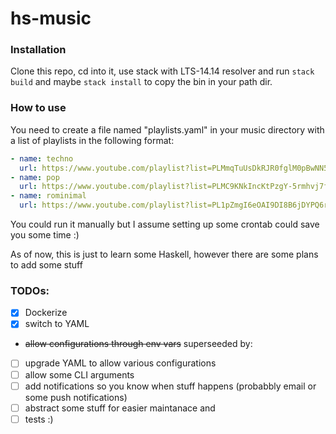 # hs-music

### Installation
Clone this repo, cd into it, use stack with LTS-14.14 resolver and run `stack build` and maybe `stack install` to copy the bin in your path dir.

### How to use
You need to create a file named "playlists.yaml" in your music directory with 
a list of playlists in the following format:
```yaml
- name: techno
  url: https://www.youtube.com/playlist?list=PLMmqTuUsDkRJR0fglM0pBwNN5EUVGs4Y-
- name: pop
  url: https://www.youtube.com/playlist?list=PLMC9KNkIncKtPzgY-5rmhvj7fax8fdxoj
- name: rominimal
  url: https://www.youtube.com/playlist?list=PL1pZmgI6eOAI9DI8B6jDYPQ6rQHPHzICIu
```

You could run it manually but I assume setting up some crontab could save you
some time :)

As of now, this is just to learn some Haskell, however there are some plans to
add some stuff

### TODOs:
- [x] Dockerize
- [x] switch to YAML
- ~~allow configurations through env vars~~ superseeded by:
- [ ] upgrade YAML to allow various configurations
- [ ] allow some CLI arguments
- [ ] add notifications so you know when stuff happens (probabbly email or some push notifications)
- [ ] abstract some stuff for easier maintanace and
- [ ] tests :)
